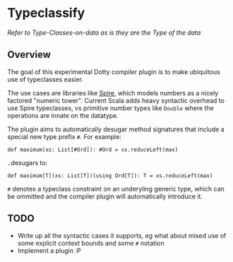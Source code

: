 # Typeclassify

*Refer to Type-Classes-on-data as is they are the Type of the data*

## Overview

The goal of this experimental Dotty compiler plugin is to make ubiquitous use of typeclasses easier. 

The use cases are libraries like [Spire](https://typelevel.org/spire/guide.html), which models numbers as a nicely factored "numeric tower". Current Scala adds heavy syntactic overhead to use Spire typeclasses, vs primitive number types like `Double` where the operations are innate on the datatype.

The plugin aims to automatically desugar method signatures that include a special new type prefix `#`. For example:

```
def maximum(xs: List[#Ord]): #Ord = xs.reduceLeft(max)
```
..desugars to:
```
def maximum[T](xs: List[T])(using Ord[T]): T = xs.reduceLeft(max)
```

`#` denotes a typeclass constraint on an underyling generic type, which can be ommitted and the compiler plugin will automatically introduce it.

## TODO

- Write up all the syntactic cases it supports, eg what about mised use of some explicit context bounds and some `#` notation
- Implement a plugin :P
